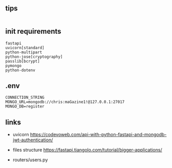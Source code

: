 ## tips
```

```

## init requirements
```
fastapi
uvicorn[standard]
python-multipart
python-jose[cryptography]
passlib[bcrypt]
pymongo
python-dotenv

```

## .env

```
CONNECTION_STRING
MONGO_URL=mongodb://chris:maGazine1!@127.0.0.1:27017
MONGO_DB=register
```

## links

- uvicorn  https://codevoweb.com/api-with-python-fastapi-and-mongodb-jwt-authentication/

- files structure https://fastapi.tiangolo.com/tutorial/bigger-applications/

- routers/users.py